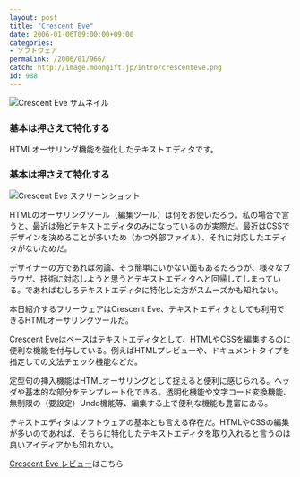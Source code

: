 ```yaml
---
layout: post
title: "Crescent Eve"
date: 2006-01-06T09:00:00+09:00
categories:
- ソフトウェア
permalink: /2006/01/966/
catch: http://image.moongift.jp/intro/crescenteve.png
id: 988
---
```

 ![Crescent Eve サムネイル](http://image.moongift.jp/intro/crescenteve.t.png "Crescent Eve サムネイル")
  

### 基本は押さえて特化する
  
HTMLオーサリング機能を強化したテキストエディタです。  
<!--more-->  

### 基本は押さえて特化する
  

![Crescent Eve スクリーンショット](http://image.moongift.jp/intro/crescenteve.png "Crescent Eve スクリーンショット")

  

HTMLのオーサリングツール（編集ツール）は何をお使いだろう。私の場合で言うと、最近は殆どテキストエディタのみになっているのが実際だ。最近はCSSでデザインを決めることが多いため（かつ外部ファイル）、それに対応したエディタがないためだ。

  

デザイナーの方であれば勿論、そう簡単にいかない面もあるだろうが、様々なブラウザ、技術に対応しようと思うとテキストエディタへと回帰してしまっている。であればむしろテキストエディタに特化した方がスムーズかも知れない。

  

本日紹介するフリーウェアはCrescent Eve、テキストエディタとしても利用できるHTMLオーサリングツールだ。

  

Crescent Eveはベースはテキストエディタとして、HTMLやCSSを編集するのに便利な機能を付与している。例えばHTMLプレビューや、ドキュメントタイプを指定しての文法チェック機能などだ。

  

定型句の挿入機能はHTMLオーサリングとして捉えると便利に感じられる。ヘッダや基本的な部分をテンプレート化できる。透明化機能や文字コード変換機能、無制限の（要設定）Undo機能等、編集する上で便利な機能も豊富にある。

  

テキストエディタはソフトウェアの基本とも言える存在だ。HTMLやCSSの編集が多いのであれば、そちらに特化したテキストエディタを取り入れると言うのは良いアイディアかも知れない。

  

[Crescent Eve レビュー](http://oss.moongift.jp/review/i-989.html)はこちら

